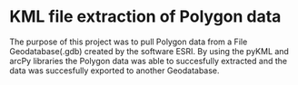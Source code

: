 # KML file extraction of Polygon data
The purpose of this project was to pull Polygon data from a
File Geodatabase(.gdb) created by the software ESRI. By using the 
pyKML and arcPy libraries the Polygon data was able to 
succesfully extracted and the data was succesfully exported
to another Geodatabase.

